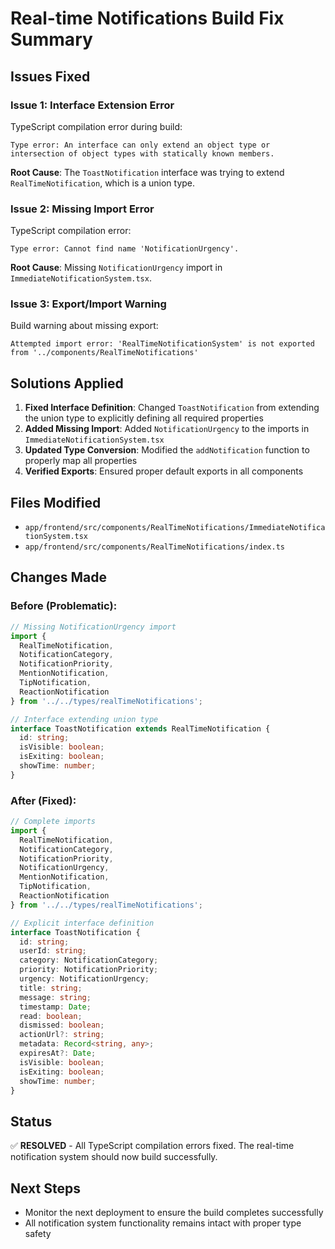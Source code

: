 # Real-time Notifications Build Fix Summary

## Issues Fixed

### Issue 1: Interface Extension Error
TypeScript compilation error during build:
```
Type error: An interface can only extend an object type or intersection of object types with statically known members.
```

**Root Cause**: The `ToastNotification` interface was trying to extend `RealTimeNotification`, which is a union type.

### Issue 2: Missing Import Error
TypeScript compilation error:
```
Type error: Cannot find name 'NotificationUrgency'.
```

**Root Cause**: Missing `NotificationUrgency` import in `ImmediateNotificationSystem.tsx`.

### Issue 3: Export/Import Warning
Build warning about missing export:
```
Attempted import error: 'RealTimeNotificationSystem' is not exported from '../components/RealTimeNotifications'
```

## Solutions Applied

1. **Fixed Interface Definition**: Changed `ToastNotification` from extending the union type to explicitly defining all required properties
2. **Added Missing Import**: Added `NotificationUrgency` to the imports in `ImmediateNotificationSystem.tsx`
3. **Updated Type Conversion**: Modified the `addNotification` function to properly map all properties
4. **Verified Exports**: Ensured proper default exports in all components

## Files Modified
- `app/frontend/src/components/RealTimeNotifications/ImmediateNotificationSystem.tsx`
- `app/frontend/src/components/RealTimeNotifications/index.ts`

## Changes Made

### Before (Problematic):
```typescript
// Missing NotificationUrgency import
import { 
  RealTimeNotification, 
  NotificationCategory, 
  NotificationPriority,
  MentionNotification,
  TipNotification,
  ReactionNotification
} from '../../types/realTimeNotifications';

// Interface extending union type
interface ToastNotification extends RealTimeNotification {
  id: string;
  isVisible: boolean;
  isExiting: boolean;
  showTime: number;
}
```

### After (Fixed):
```typescript
// Complete imports
import { 
  RealTimeNotification, 
  NotificationCategory, 
  NotificationPriority,
  NotificationUrgency,
  MentionNotification,
  TipNotification,
  ReactionNotification
} from '../../types/realTimeNotifications';

// Explicit interface definition
interface ToastNotification {
  id: string;
  userId: string;
  category: NotificationCategory;
  priority: NotificationPriority;
  urgency: NotificationUrgency;
  title: string;
  message: string;
  timestamp: Date;
  read: boolean;
  dismissed: boolean;
  actionUrl?: string;
  metadata: Record<string, any>;
  expiresAt?: Date;
  isVisible: boolean;
  isExiting: boolean;
  showTime: number;
}
```

## Status
✅ **RESOLVED** - All TypeScript compilation errors fixed. The real-time notification system should now build successfully.

## Next Steps
- Monitor the next deployment to ensure the build completes successfully
- All notification system functionality remains intact with proper type safety